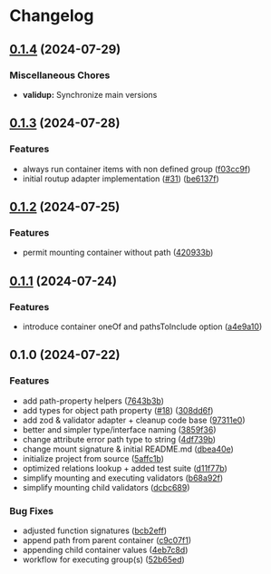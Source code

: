 # Changelog

## [0.1.4](https://github.com/tada5hi/validup/compare/validup-v0.1.3...validup-v0.1.4) (2024-07-29)


### Miscellaneous Chores

* **validup:** Synchronize main versions

## [0.1.3](https://github.com/tada5hi/validup/compare/validup-v0.1.2...validup-v0.1.3) (2024-07-28)


### Features

* always run container items with non defined group ([f03cc9f](https://github.com/tada5hi/validup/commit/f03cc9fba3c4ef411dd1b8ceb1acd8631872e5d1))
* initial routup adapter implementation ([#31](https://github.com/tada5hi/validup/issues/31)) ([be6137f](https://github.com/tada5hi/validup/commit/be6137fa0ee200c872d0536b94ecf9b4c8583c25))

## [0.1.2](https://github.com/tada5hi/validup/compare/validup-v0.1.1...validup-v0.1.2) (2024-07-25)


### Features

* permit mounting container without path ([420933b](https://github.com/tada5hi/validup/commit/420933b87f14e18fb23c5008bd82ea835bb78afd))

## [0.1.1](https://github.com/tada5hi/validup/compare/validup-v0.1.0...validup-v0.1.1) (2024-07-24)


### Features

* introduce container oneOf and pathsToInclude option ([a4e9a10](https://github.com/tada5hi/validup/commit/a4e9a1045924a7946cd628d282099ec0b788b76f))

## 0.1.0 (2024-07-22)


### Features

* add path-property helpers ([7643b3b](https://github.com/tada5hi/validup/commit/7643b3be6d14e23890296bccc5052f0bc9308f05))
* add types for object path property ([#18](https://github.com/tada5hi/validup/issues/18)) ([308dd6f](https://github.com/tada5hi/validup/commit/308dd6f2a68e4d8f182ea56a122b5d2dd28aea03))
* add zod & validator adapter + cleanup code base ([97311e0](https://github.com/tada5hi/validup/commit/97311e0217ae9b8e920506f26a0feedf057ad6d9))
* better and simpler type/interface naming ([3859f36](https://github.com/tada5hi/validup/commit/3859f3693e4b8fa64c47cb193ee2879b94a69dfb))
* change attribute error path type to string ([4df739b](https://github.com/tada5hi/validup/commit/4df739bd8d750cf9dce6384238305787a1a434f9))
* change mount signature & initial README.md ([dbea40e](https://github.com/tada5hi/validup/commit/dbea40e17238ad12b7ffabeadb7c9f01065cfece))
* initialize project from source ([5affc1b](https://github.com/tada5hi/validup/commit/5affc1bcdb1053fabd2909ac1f04fcdd49bfd9ab))
* optimized relations lookup + added test suite ([d11f77b](https://github.com/tada5hi/validup/commit/d11f77b27c1aade1ab0f610f7c1f94b94aa19b3c))
* simplify mounting and executing validators ([b68a92f](https://github.com/tada5hi/validup/commit/b68a92fec598cd43c646908a13a3fd0e44c8310e))
* simplify mounting child validators ([dcbc689](https://github.com/tada5hi/validup/commit/dcbc6898cd00450e490d80a499cd12993abe646c))


### Bug Fixes

* adjusted function signatures ([bcb2eff](https://github.com/tada5hi/validup/commit/bcb2effd55714829d8f6f3a848dc9d2e7fede3e0))
* append path from parent container ([c9c07f1](https://github.com/tada5hi/validup/commit/c9c07f1f003a68799e0ac874f7dd3f47e72af039))
* appending child container values ([4eb7c8d](https://github.com/tada5hi/validup/commit/4eb7c8d13820d280186c26cabe902a287f0d2932))
* workflow for executing group(s) ([52b65ed](https://github.com/tada5hi/validup/commit/52b65ed5fe0139ea56f37f72e771930a0d9344b3))
